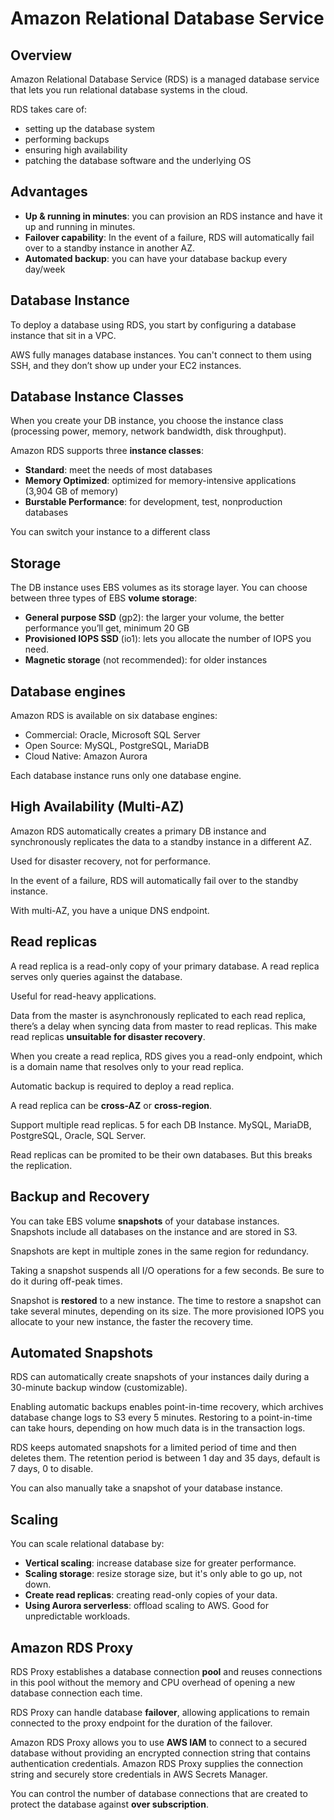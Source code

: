 # Amazon Relational Database Service

## Overview

Amazon Relational Database Service (RDS) is a managed database service that lets you run relational database systems in the cloud.

RDS takes care of:
- setting up the database system
- performing backups
- ensuring high availability
- patching the database software and the underlying OS


## Advantages

- **Up & running in minutes**: you can provision an RDS instance and have it up and running in minutes.
- **Failover capability**: In the event of a failure, RDS will automatically fail over to a standby instance in another AZ.
- **Automated backup**: you can have your database backup every day/week


## Database Instance

To deploy a database using RDS, you start by configuring a database instance that sit in a VPC.

AWS fully manages database instances. You can't connect to them using SSH, and they don’t show up under your EC2 instances.


## Database Instance Classes

When you create your DB instance, you choose the instance class (processing power, memory, network bandwidth, disk throughput).

Amazon RDS supports three **instance classes**:
- **Standard**: meet the needs of most databases
- **Memory Optimized**: optimized for memory-intensive applications (3,904 GB of memory)
- **Burstable Performance**: for development, test, nonproduction databases

You can switch your instance to a different class


## Storage

The DB instance uses EBS volumes as its storage layer. You can choose between three types of EBS **volume storage**:
- **General purpose SSD** (gp2): the larger your volume, the better performance you’ll get, minimum 20 GB
- **Provisioned IOPS SSD** (io1): lets you allocate the number of IOPS you need.
- **Magnetic storage** (not recommended): for older instances


## Database engines

Amazon RDS is available on six database engines:

- Commercial: Oracle, Microsoft SQL Server
- Open Source: MySQL, PostgreSQL, MariaDB
- Cloud Native: Amazon Aurora

Each database instance runs only one database engine.


## High Availability (Multi-AZ)

Amazon RDS automatically creates a primary DB instance and synchronously replicates the data to a standby instance in a different AZ.

Used for disaster recovery, not for performance.

In the event of a failure, RDS will automatically fail over to the standby instance.

With multi-AZ, you have a unique DNS endpoint.


## Read replicas

A read replica is a read-only copy of your primary database. A read replica serves only queries against the database.

Useful for read-heavy applications.

Data from the master is asynchronously replicated to each read replica, there’s a delay when syncing data from master to read replicas. This make read replicas **unsuitable for disaster recovery**. 

When you create a read replica, RDS gives you a read-only endpoint, which is a domain name that resolves only to your read replica.

Automatic backup is required to deploy a read replica.

A read replica can be **cross-AZ** or **cross-region**.

Support multiple read replicas. 5 for each DB Instance. MySQL, MariaDB, PostgreSQL, Oracle, SQL Server.

Read replicas can be promited to be their own databases. But this breaks the replication.


## Backup and Recovery

You can take EBS volume **snapshots** of your database instances. Snapshots include all databases on the instance and are stored in S3.

Snapshots are kept in multiple zones in the same region for redundancy.

Taking a snapshot suspends all I/O operations for a few seconds. Be sure to do it during off-peak times.

Snapshot is **restored** to a new instance. The time to restore a snapshot can take several minutes, depending on its size. The more provisioned IOPS you allocate to your new instance, the faster the recovery time.


## Automated Snapshots

RDS can automatically create snapshots of your instances daily during a 30-minute backup window (customizable).

Enabling automatic backups enables point-in-time recovery, which archives database change logs to S3 every 5 minutes. Restoring to a point-in-time can take hours, depending on how much data is in the transaction logs.

RDS keeps automated snapshots for a limited period of time and then deletes them. The retention period is between 1 day and 35 days, default is 7 days, 0 to disable.

You can also manually take a snapshot of your database instance.


## Scaling

You can scale relational database by:
- **Vertical scaling**: increase database size for greater performance.
- **Scaling storage**: resize storage size, but it's only able to go up, not down.
- **Create read replicas**: creating read-only copies of your data.
- **Using Aurora serverless**: offload scaling to AWS. Good for unpredictable workloads.


## Amazon RDS Proxy

RDS Proxy establishes a database connection **pool** and reuses connections in this pool without the memory and CPU overhead of opening a new database connection each time.

RDS Proxy can handle database **failover**, allowing applications to remain connected to the proxy endpoint for the duration of the failover.

Amazon RDS Proxy allows you to use **AWS IAM** to connect to a secured database without providing an encrypted connection string that contains authentication credentials. Amazon RDS Proxy supplies the connection string and securely store credentials in AWS Secrets Manager.

You can control the number of database connections that are created to protect the database against **over subscription**.